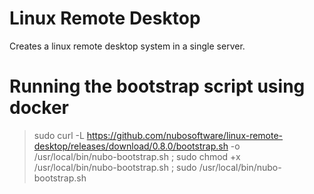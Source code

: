 # Linux Remote Desktop

Creates a linux remote desktop system in a single server.

# Running the bootstrap script using docker

> sudo curl -L https://github.com/nubosoftware/linux-remote-desktop/releases/download/0.8.0/bootstrap.sh -o /usr/local/bin/nubo-bootstrap.sh ; sudo chmod +x /usr/local/bin/nubo-bootstrap.sh ; sudo /usr/local/bin/nubo-bootstrap.sh
